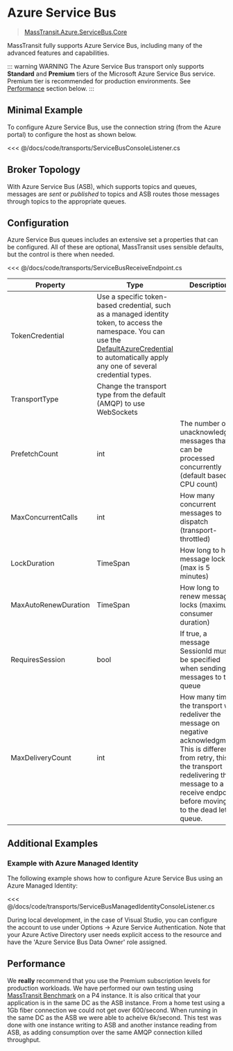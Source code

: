# Azure Service Bus

> [MassTransit.Azure.ServiceBus.Core](https://nuget.org/packages/MassTransit.Azure.ServiceBus.Core/)

MassTransit fully supports Azure Service Bus, including many of the advanced features and capabilities.

::: warning WARNING
The Azure Service Bus transport only supports **Standard** and **Premium** tiers of the Microsoft Azure Service Bus service. Premium tier is recommended for production environments. See [Performance](#performance) section below.
:::

## Minimal Example

To configure Azure Service Bus, use the connection string (from the Azure portal) to configure the host as shown below.

<<< @/docs/code/transports/ServiceBusConsoleListener.cs

## Broker Topology

With Azure Service Bus (ASB), which supports topics and queues, messages are _sent_ or _published_ to topics and ASB routes those messages through topics to the appropriate queues.

## Configuration 


Azure Service Bus queues includes an extensive set a properties that can be configured. All of these are optional, MassTransit uses sensible defaults, but the control is there when needed.

<<< @/docs/code/transports/ServiceBusReceiveEndpoint.cs

| Property                | Type   | Description 
|-------------------------|--------|------------------
| TokenCredential       | Use a specific token-based credential, such as a managed identity token, to access the namespace.  You can use the [DefaultAzureCredential](https://docs.microsoft.com/en-us/dotnet/api/azure.identity.defaultazurecredential?view=azure-dotnet) to automatically apply any one of several credential types.
| TransportType         | Change the transport type from the default (AMQP) to use WebSockets
| PrefetchCount         | int | The number of unacknowledged messages that can be processed concurrently (default based on CPU count)
| MaxConcurrentCalls         | int | How many concurrent messages to dispatch (transport-throttled)
| LockDuration        | TimeSpan   | How long to hold message locks (max is 5 minutes)
| MaxAutoRenewDuration        | TimeSpan   | How long to renew message locks (maximum consumer duration)
| RequiresSession        | bool   | If true, a message SessionId must be specified when sending messages to the queue
| MaxDeliveryCount        | int   | How many times the transport will redeliver the message on negative acknowledgment. This is different from retry, this is the transport redelivering the message to a receive endpoint before moving it to the dead letter queue.

## Additional Examples

### Example with Azure Managed Identity

The following example shows how to configure Azure Service Bus using an Azure Managed Identity:

<<< @/docs/code/transports/ServiceBusManagedIdentityConsoleListener.cs

During local development, in the case of Visual Studio, you can configure the account to use under Options -> Azure Service Authentication. Note that your Azure Active Directory user needs explicit access to the resource and have the 'Azure Service Bus Data Owner' role assigned.

## Performance

We **really** recommend that you use the Premium subscription levels for production workloads. We have performed our own testing using [MassTransit Benchmark](https://github.com/MassTransit/MassTransit-Benchmark) on a P4 instance. It is also critical that your application is in the same DC as the ASB instance. From a home test using a 1Gb fiber connection we could not get over 600/second. When running in the same DC as the ASB we were able to acheive 6k/second. This test was done with one instance writing to ASB and another instance reading from ASB, as adding consumption over the same AMQP connection killed throughput.